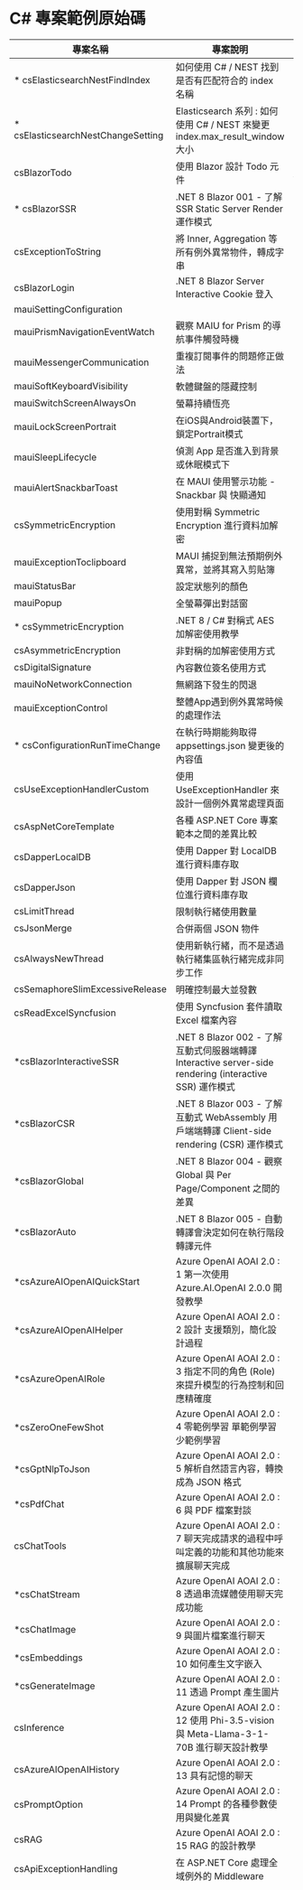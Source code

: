 # C# 專案範例原始碼

|專案名稱|專案說明|備註|
|-|-|-|
|* csElasticsearchNestFindIndex|如何使用 C# / NEST 找到是否有匹配符合的 index 名稱||
|* csElasticsearchNestChangeSetting|Elasticsearch 系列 : 如何使用 C# / NEST 來變更 index.max_result_window 大小||
|csBlazorTodo|使用 Blazor 設計 Todo 元件|https://reactsimpletodo.darenge.net/|
|* csBlazorSSR|.NET 8 Blazor 001 - 了解 SSR Static Server Render 運作模式||
|csExceptionToString|將 Inner, Aggregation 等所有例外異常物件，轉成字串||
|csBlazorLogin|.NET 8 Blazor Server Interactive Cookie 登入||
|mauiSettingConfiguration|||
|mauiPrismNavigationEventWatch|觀察 MAIU for Prism 的導航事件觸發時機||
|mauiMessengerCommunication|重複訂閱事件的問題修正做法||
|mauiSoftKeyboardVisibility|軟體鍵盤的隱藏控制||
|mauiSwitchScreenAlwaysOn|螢幕持續恆亮||
|mauiLockScreenPortrait|在iOS與Android裝置下，鎖定Portrait模式||
|mauiSleepLifecycle|偵測 App 是否進入到背景或休眠模式下||
|mauiAlertSnackbarToast|在 MAUI 使用警示功能 - Snackbar 與 快顯通知||
|csSymmetricEncryption|使用對稱 Symmetric Encryption 進行資料加解密||
|mauiExceptionToclipboard|MAUI 捕捉到無法預期例外異常，並將其寫入剪貼簿||
|mauiStatusBar|設定狀態列的顏色||
|mauiPopup|全螢幕彈出對話窗||
|* csSymmetricEncryption|.NET 8 / C# 對稱式 AES 加解密使用教學||
|csAsymmetricEncryption|非對稱的加解密使用方式||
|csDigitalSignature|內容數位簽名使用方式||
|mauiNoNetworkConnection|無網路下發生的閃退||
|mauiExceptionControl|整體App遇到例外異常時候的處理作法||
|* csConfigurationRunTimeChange|在執行時期能夠取得 appsettings.json 變更後的內容值||
|csUseExceptionHandlerCustom|使用 UseExceptionHandler 來設計一個例外異常處理頁面||
|csAspNetCoreTemplate|各種 ASP.NET Core 專案範本之間的差異比較||
|csDapperLocalDB|使用 Dapper 對 LocalDB 進行資料庫存取||
|csDapperJson|使用 Dapper 對 JSON 欄位進行資料庫存取||
|csLimitThread|限制執行緒使用數量||
|csJsonMerge|合併兩個 JSON 物件||
|csAlwaysNewThread|使用新執行緒，而不是透過執行緒集區執行緒完成非同步工作||
|csSemaphoreSlimExcessiveRelease|明確控制最大並發數||
|csReadExcelSyncfusion|使用 Syncfusion 套件讀取 Excel 檔案內容||
|*csBlazorInteractiveSSR|.NET 8 Blazor 002 - 了解 互動式伺服器端轉譯 Interactive server-side rendering (interactive SSR) 運作模式||
|*csBlazorCSR|.NET 8 Blazor 003 - 了解 互動式 WebAssembly 用戶端端轉譯 Client-side rendering (CSR) 運作模式||
|*csBlazorGlobal|.NET 8 Blazor 004 - 觀察 Global 與 Per Page/Component 之間的差異||
|*csBlazorAuto|.NET 8 Blazor 005 - 自動轉譯會決定如何在執行階段轉譯元件||
|*csAzureAIOpenAIQuickStart|Azure OpenAI AOAI 2.0 : 1 第一次使用 Azure.AI.OpenAI 2.0.0 開發教學||
|*csAzureAIOpenAIHelper|Azure OpenAI AOAI 2.0 : 2 設計 支援類別，簡化設計過程||
|*csAzureOpenAIRole|Azure OpenAI AOAI 2.0 : 3 指定不同的角色 (Role) 來提升模型的行為控制和回應精確度||
|*csZeroOneFewShot|Azure OpenAI AOAI 2.0 : 4 零範例學習 單範例學習 少範例學習||
|*csGptNlpToJson|Azure OpenAI AOAI 2.0 : 5 解析自然語言內容，轉換成為 JSON 格式||
|*csPdfChat|Azure OpenAI AOAI 2.0 : 6 與 PDF 檔案對談||
|csChatTools|Azure OpenAI AOAI 2.0 : 7 聊天完成請求的過程中呼叫定義的功能和其他功能來擴展聊天完成||
|*csChatStream|Azure OpenAI AOAI 2.0 : 8 透過串流媒體使用聊天完成功能||
|*csChatImage|Azure OpenAI AOAI 2.0 : 9 與圖片檔案進行聊天||
|*csEmbeddings|Azure OpenAI AOAI 2.0 : 10 如何產生文字嵌入||
|*csGenerateImage|Azure OpenAI AOAI 2.0 : 11 透過 Prompt 產生圖片||
|csInference|Azure OpenAI AOAI 2.0 : 12 使用 Phi-3.5-vision 與 Meta-Llama-3-1-70B 進行聊天設計教學||
|csAzureAIOpenAIHistory|Azure OpenAI AOAI 2.0 : 13 具有記憶的聊天||
|csPromptOption|Azure OpenAI AOAI 2.0 : 14 Prompt 的各種參數使用與變化差異||
|csRAG|Azure OpenAI AOAI 2.0 : 15 RAG 的設計教學||
|csApiExceptionHandling|在 ASP.NET Core 處理全域例外的 Middleware||
||||
||||
||||
||||
||||
||||
||||
||||
||||
||||
||||
||||
||||
||||
||||
||||
||||
||||
||||
||||
||||
||||
||||
||||
||||
||||
||||
||||
||||
||||
||||
||||
||||
||||
||||
||||
||||
||||
||||
||||
||||
||||
||||
||||
||||
||||
||||
||||
||||
||||
||||
||||
||||
||||
||||
||||
||||
||||
||||
||||
||||
||||
||||
||||
||||
||||
||||
||||
||||
||||
||||
||||
||||
||||
||||
||||
||||
||||
||||
||||
||||
||||
||||
||||
||||
||||
||||
||||
||||
||||
||||
||||
||||
||||
||||
||||
||||
||||
||||
||||
||||
||||
||||
||||
||||
||||
||||
||||
||||
||||
||||
||||
||||
||||
||||
||||
||||
||||
||||
||||
||||
||||
||||
||||
||||
||||
||||
||||
||||
||||

iOS Simulator: A fatal error occurred while trying to start the server.

xcrun simctl shutdown all

rm -r ~/Library/Developer/CoreSimulator/Caches

sudo rm -R /Users/swee/Library/Developer/CoreSimulator/Caches

open -a Simulator

cat /Library/Logs/CoreSimulator/CoreSimulator.log

On macOS 13 and above
Go to System Settings → General → Storage → Developer
Delete "Developer Caches"
